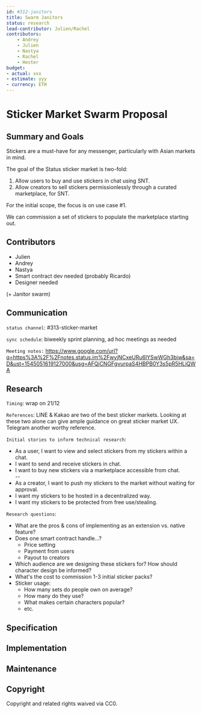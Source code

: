 ```yaml
---
id: #312-janitors
title: Swarm Janitors
status: research
lead-contributor: Julien/Rachel
contributors:
    - Andrey
    - Julien
    - Nastya
    - Rachel
    - Hester
budget:
- actual: xxx
- estimate: yyy
- currency: ETH
---
```


Sticker Market Swarm Proposal
===

## Summary and Goals

Stickers are a must-have for any messenger, particularly with Asian markets in mind.

The goal of the Status sticker market is two-fold:

1) Allow users to buy and use stickers in chat using SNT.
2) Allow creators to sell stickers permissionlessly through a curated marketplace, for SNT.

For the initial scope, the focus is on use case #1.

We can commission a set of stickers to populate the marketplace starting out.

## Contributors

- Julien
- Andrey
- Nastya
- Smart contract dev needed (probably Ricardo)
- Designer needed

(+ Janitor swarm) 

## Communication

`status channel`: #313-sticker-market

`sync schedule`: biweekly sprint planning, ad hoc meetings as needed

`Meeting notes:` https://www.google.com/url?q=https%3A%2F%2Fnotes.status.im%2FwyjNCxeURu6lYSwWGh3biw&sa=D&ust=1545051619127000&usg=AFQjCNGFgvurpaS4HBPB0Y3s5pR5HLiQWA

## Research 

`Timing`: wrap on 21/12

`References`: LINE & Kakao are two of the best sticker markets. Looking at these two alone can give ample guidance on great sticker market UX. Telegram another worthy reference.

`Initial stories to inform technical research`:
- As a user, I want to view and select stickers from my stickers within a chat.
- I want to send and receive stickers in chat.
- I want to buy new stickers via a marketplace accessible from chat.<br>
--<br>
- As a creator, I want to push my stickers to the market without waiting for approval.
- I want my stickers to be hosted in a decentralized way.
- I want my stickers to be protected from free use/stealing.

`Research questions`:
- What are the pros & cons of implementing as an extension vs. native feature?
- Does one smart contract handle...?
    - Price setting
    - Payment from users
    - Payout to creators
- Which audience are we designing these stickers for? How should character design be informed?
- What's the cost to commission 1-3 initial sticker packs?
- Sticker usage:
    - How many sets do people own on average?
    - How many do they use?
    - What makes certain characters popular?
    - etc.

## Specification

## Implementation

## Maintenance

## Copyright
Copyright and related rights waived via CC0.
